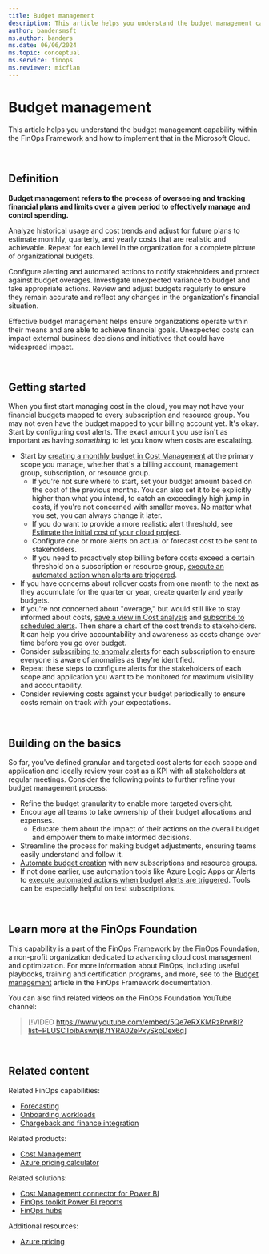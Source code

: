 ```yaml
---
title: Budget management
description: This article helps you understand the budget management capability within the FinOps Framework and how to implement that in the Microsoft Cloud.
author: bandersmsft
ms.author: banders
ms.date: 06/06/2024
ms.topic: conceptual
ms.service: finops
ms.reviewer: micflan
---
```


<!-- markdownlint-disable-next-line MD025 -->
# Budget management

This article helps you understand the budget management capability within the FinOps Framework and how to implement that in the Microsoft Cloud.

<br>

## Definition

**Budget management refers to the process of overseeing and tracking financial plans and limits over a given period to effectively manage and control spending.**

Analyze historical usage and cost trends and adjust for future plans to estimate monthly, quarterly, and yearly costs that are realistic and achievable. Repeat for each level in the organization for a complete picture of organizational budgets.

Configure alerting and automated actions to notify stakeholders and protect against budget overages. Investigate unexpected variance to budget and take appropriate actions. Review and adjust budgets regularly to ensure they remain accurate and reflect any changes in the organization's financial situation.

Effective budget management helps ensure organizations operate within their means and are able to achieve financial goals. Unexpected costs can impact external business decisions and initiatives that could have widespread impact.

<br>

## Getting started

When you first start managing cost in the cloud, you may not have your financial budgets mapped to every subscription and resource group. You may not even have the budget mapped to your billing account yet. It's okay. Start by configuring cost alerts. The exact amount you use isn't as important as having _something_ to let you know when costs are escalating.

- Start by [creating a monthly budget in Cost Management](/azure/cost-management-billing/costs/tutorial-acm-create-budgets.md) at the primary scope you manage, whether that's a billing account, management group, subscription, or resource group.
  - If you're not sure where to start, set your budget amount based on the cost of the previous months. You can also set it to be explicitly higher than what you intend, to catch an exceedingly high jump in costs, if you're not concerned with smaller moves. No matter what you set, you can always change it later.
  - If you do want to provide a more realistic alert threshold, see [Estimate the initial cost of your cloud project](/azure/well-architected/cost/design-initial-estimate.md).
  - Configure one or more alerts on actual or forecast cost to be sent to stakeholders.
  - If you need to proactively stop billing before costs exceed a certain threshold on a subscription or resource group, [execute an automated action when alerts are triggered](/azure/cost-management-billing/manage/cost-management-budget-scenario.md).
- If you have concerns about rollover costs from one month to the next as they accumulate for the quarter or year, create quarterly and yearly budgets.
- If you're not concerned about "overage," but would still like to stay informed about costs, [save a view in Cost analysis](/azure/cost-management-billing/costs/save-share-views.md) and [subscribe to scheduled alerts](/azure/cost-management-billing/costs/save-share-views#subscribe-to-scheduled-alerts.md). Then share a chart of the cost trends to stakeholders. It can help you drive accountability and awareness as costs change over time before you go over budget.
- Consider [subscribing to anomaly alerts](/azure/cost-management-billing/understand/analyze-unexpected-charges#create-an-anomaly-alert.md) for each subscription to ensure everyone is aware of anomalies as they're identified.
- Repeat these steps to configure alerts for the stakeholders of each scope and application you want to be monitored for maximum visibility and accountability.
- Consider reviewing costs against your budget periodically to ensure costs remain on track with your expectations.

<br>

## Building on the basics

So far, you've defined granular and targeted cost alerts for each scope and application and ideally review your cost as a KPI with all stakeholders at regular meetings. Consider the following points to further refine your budget management process:

- Refine the budget granularity to enable more targeted oversight.
- Encourage all teams to take ownership of their budget allocations and expenses.
  - Educate them about the impact of their actions on the overall budget and empower them to make informed decisions.
- Streamline the process for making budget adjustments, ensuring teams easily understand and follow it.
- [Automate budget creation](/azure/cost-management-billing/automate/automate-budget-creation.md) with new subscriptions and resource groups.
- If not done earlier, use automation tools like Azure Logic Apps or Alerts to [execute automated actions when budget alerts are triggered](/azure/cost-management-billing/manage/cost-management-budget-scenario.md). Tools can be especially helpful on test subscriptions.

<br>

## Learn more at the FinOps Foundation

This capability is a part of the FinOps Framework by the FinOps Foundation, a non-profit organization dedicated to advancing cloud cost management and optimization. For more information about FinOps, including useful playbooks, training and certification programs, and more, see to the [Budget management](https://www.finops.org/framework/capabilities/budget-management) article in the FinOps Framework documentation.

You can also find related videos on the FinOps Foundation YouTube channel:

> [!VIDEO https://www.youtube.com/embed/5Qe7eRXKMRzRrwBI?list=PLUSCToibAswnjB7fYRA02ePxySkpDex6q]

<br>

## Related content

Related FinOps capabilities:

- [Forecasting](./forecasting.md)
- [Onboarding workloads](../manage/onboarding.md)
- [Chargeback and finance integration](../manage/invoicing-chargeback.md)

Related products:

- [Cost Management](/azure/cost-management-billing/costs/)
- [Azure pricing calculator](https://azure.microsoft.com/pricing/calculator)

Related solutions:

- [Cost Management connector for Power BI](/power-bi/connect-data/desktop-connect-azure-cost-management)
- [FinOps toolkit Power BI reports](https://aka.ms/ftk/pbi)
- [FinOps hubs](https://aka.ms/finops/hubs)

Additional resources:

- [Azure pricing](https://azure.microsoft.com/pricing#product-pricing)

<br>
